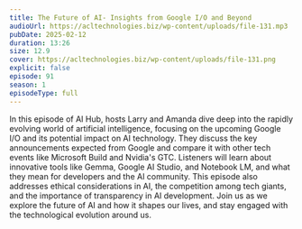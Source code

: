 ```yaml
---
title: The Future of AI- Insights from Google I/O and Beyond 
audioUrl: https://acltechnologies.biz/wp-content/uploads/file-131.mp3
pubDate: 2025-02-12
duration: 13:26
size: 12.9
cover: https://acltechnologies.biz/wp-content/uploads/file-131.png
explicit: false
episode: 91
season: 1
episodeType: full
---
```

In this episode of AI Hub, hosts Larry and Amanda dive deep into the rapidly evolving world of artificial intelligence, focusing on the upcoming Google I/O and its potential impact on AI technology. They discuss the key announcements expected from Google and compare it with other tech events like Microsoft Build and Nvidia's GTC. Listeners will learn about innovative tools like Gemma, Google AI Studio, and Notebook LM, and what they mean for developers and the AI community. This episode also addresses ethical considerations in AI, the competition among tech giants, and the importance of transparency in AI development. Join us as we explore the future of AI and how it shapes our lives, and stay engaged with the technological evolution around us.